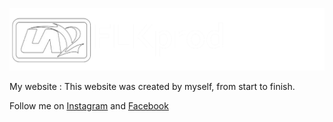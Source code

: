 ![Image d'illustration](Photos/site.png)

My website : This website was created by myself, from start to finish.

Follow me on [Instagram](https://www.instagram.com/flkprod_/) and [Facebook](https://www.facebook.com/profile.php?id=100068980886845)